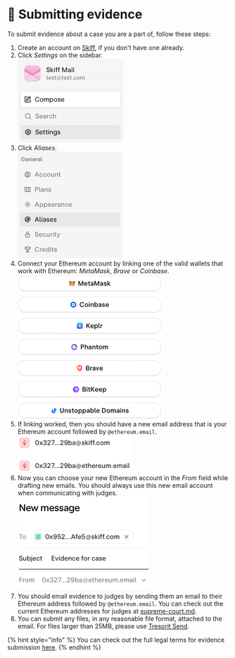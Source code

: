 # 📧 Submitting evidence

To submit evidence about a case you are a part of, follow these steps:

1. Create an account on [Skiff](https://skiff.com), if you don't have one already.
2. Click _Settings_ on the sidebar.\
   ![](<../.gitbook/assets/Screenshot 2023-01-10 at 4.43.12 PM.png>)
3. Click _Aliases_.\
   ![](<../.gitbook/assets/Screenshot 2023-01-10 at 4.45.16 PM.png>)
4. Connect your Ethereum account by linking one of the valid wallets that work with Ethereum: _MetaMask_, _Brave_ or _Coinbase_.\
   ![](<../.gitbook/assets/Screenshot 2023-01-10 at 4.46.57 PM.png>)
5. If linking worked, then you should have a new email address that is your Ethereum account followed by `@ethereum.email`.\
   ![](<../.gitbook/assets/Screenshot 2023-01-10 at 4.48.04 PM.png>)
6. Now you can choose your new Ethereum account in the _From_ field while drafting new emails. You should always use this new email account when communicating with judges.\
   ![](<../.gitbook/assets/Screenshot 2023-01-10 at 4.51.46 PM.png>)
7. You should email evidence to judges by sending them an email to their Ethereum address followed by `@ethereum.email`. You can check out the current Ethereum addresses for judges at [supreme-court.md](../jurisdiction/supreme-court.md "mention").
8. You can submit any files, in any reasonable file format, attached to the email. For files larger than 25MB, please use [Tresorit Send](https://send.tresorit.com).

{% hint style="info" %}
You can check out the full legal terms for evidence submission [here](https://linked.md/v?u=https://linked.md/api/github/nation3/law/main/contracts/EvidenceSubmission.linked.md).
{% endhint %}
